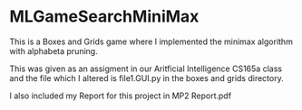 # MLGameSearchMiniMax
This is a Boxes and Grids game where I implemented the minimax algorithm with alphabeta pruning.

This was given as an assigment in our Aritficial Intelligence CS165a class and the file which I altered is file1.GUI.py in the boxes and grids directory.

I also included my Report for this project in MP2 Report.pdf
